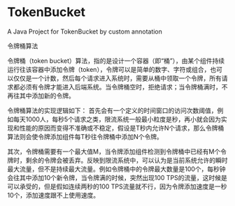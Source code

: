 # TokenBucket
A Java Project for TokenBucket by custom annotation

令牌桶算法

令牌桶（token bucket）算法，指的是设计一个容器（即“桶”），由某个组件持续运行往该容器中添加令牌（token），令牌可以是简单的数字、字符或组合，也可以仅仅是一个计数，然后每个请求进入系统时，需要从桶中领取一个令牌，所有请求都必须有令牌才能进入后端系统。当令牌桶空时，拒绝请求；当令牌桶满时，不再往其中添加新的令牌。

令牌桶算法的实现逻辑如下：
首先会有一个定义的时间窗口的访问次数阈值，例如每天1000人，每秒5个请求之类，限流系统一般最小粒度是秒，再小就会因为实现和性能的原因而变得不准确或不稳定，假设是T秒内允许N个请求，那么令牌桶算法则会使令牌添加组件每T秒往令牌桶中添加N个令牌。

其次，令牌桶需要有一个最大值M，当令牌添加组件检测到令牌桶中已经有M个令牌时，剩余的令牌会被丢弃。反映到限流系统中，可以认为是当前系统允许的瞬时最大流量，但不是持续最大流量。例如令牌桶中的令牌最大数量是100个，每秒钟会往其中添加10个新令牌，当令牌满的时候，突然出现100 TPS的流量，这时候是可以承受的，但是假如连续两秒的100 TPS流量就不行，因为令牌添加速度是一秒10个，添加速度跟不上使用速度。
